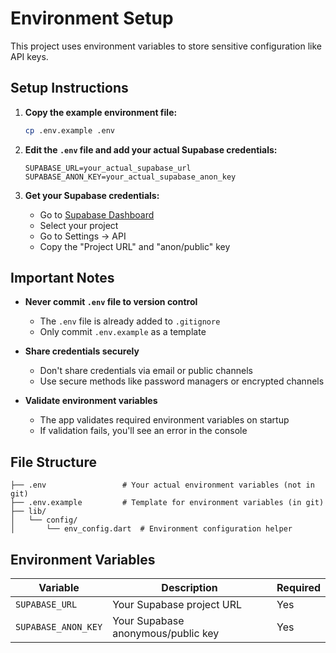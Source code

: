 # Environment Setup

This project uses environment variables to store sensitive configuration like API keys.

## Setup Instructions

1. **Copy the example environment file:**
   ```bash
   cp .env.example .env
   ```

2. **Edit the `.env` file and add your actual Supabase credentials:**
   ```
   SUPABASE_URL=your_actual_supabase_url
   SUPABASE_ANON_KEY=your_actual_supabase_anon_key
   ```

3. **Get your Supabase credentials:**
   - Go to [Supabase Dashboard](https://supabase.com/dashboard)
   - Select your project
   - Go to Settings → API
   - Copy the "Project URL" and "anon/public" key

## Important Notes

- **Never commit `.env` file to version control**
  - The `.env` file is already added to `.gitignore`
  - Only commit `.env.example` as a template

- **Share credentials securely**
  - Don't share credentials via email or public channels
  - Use secure methods like password managers or encrypted channels

- **Validate environment variables**
  - The app validates required environment variables on startup
  - If validation fails, you'll see an error in the console

## File Structure

```
├── .env                 # Your actual environment variables (not in git)
├── .env.example         # Template for environment variables (in git)
├── lib/
│   └── config/
│       └── env_config.dart  # Environment configuration helper
```

## Environment Variables

| Variable | Description | Required |
|----------|-------------|----------|
| `SUPABASE_URL` | Your Supabase project URL | Yes |
| `SUPABASE_ANON_KEY` | Your Supabase anonymous/public key | Yes |
